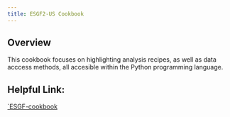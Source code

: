 ```yaml
---
title: ESGF2-US Cookbook
---
```

## Overview
This cookbook focuses on highlighting analysis recipes, as well as data acccess methods, all accesible within the Python programming language.

## Helpful Link:
[`ESGF-cookbook](https://projectpythia.org/esgf-cookbook/)